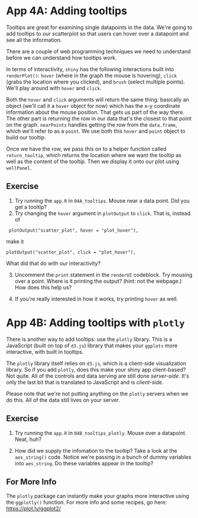 # App 4A: Adding tooltips

Tooltips are great for examining single datapoints in the data. We're going to add tooltips to our scatterplot so that users can hover over a datapoint and see all the information.

There are a couple of web programming techniques we need to understand before we can understand how tooltips work. 

In terms of interactivity, `shiny` has the following interactions built into `renderPlot()`: `hover` (where in the graph the mouse is hovering), `click` (grabs the location where you clicked), and `brush` (select multiple points). We'll play around with `hover` and `click`.

Both the `hover` and `click` arguments will return the same thing: basically an object (we'll call it a `hover` object for now) which has the x-y coordinate information about the mouse position. That gets us part of the way there. The other part is returning the row in our data that's the closest to that point on the graph. `nearPoints` handles getting the row from the `data.frame`, which we'll refer to as a `point`. We use both this `hover` and `point` object to build our tooltip.  

Once we have the row, we pass this on to a helper function called `return_tooltip`, which returns the location where we want the tooltip as well as the content of the tooltip. Then we display it onto our plot using `wellPanel`.

## Exercise

1. Try running the `app.R` in `04A_tooltips`. Mouse near a data point. Did you get a tooltip?
2. Try changing the `hover` argument in `plotOutput` to `click`. That is, instead of

```
 plotOutput("scatter_plot", hover = "plot_hover"),
```
make it

```
plotOutput("scatter_plot", click = "plot_hover"),
```
What did that do with our interactivity?

3. Uncomment the `print` statement in the `renderUI` codeblock. Try mousing over a point. Where is it printing the output? (hint: not the webpage.) How does this help us?

4. If you're really interested in how it works, try printing `hover` as well.

# App 4B: Adding tooltips with `plotly`

There is another way to add tooltips: use the `plotly` library. This is a JavaScript (built on top of `d3.js`) library that makes your `ggplots` more interactive, with built in tooltips. 

The `plotly` library itself relies on `d3.js`, which is a client-side visualization library. So if you add `plotly`, does this make your shiny app client-based? Not quite. All of the controls and data serving are still done *server-side*. It's only the last bit that is translated to JavaScript and is *client-side*.

Please note that we're not putting anything on the `plotly` servers when we do this. All of the data still lives on your server.

## Exercise

1. Try running the `app.R` in `04B_tooltips_plotly`. Mouse over a datapoint. Neat, huh?

2. How did we supply the infomation to the tooltip? Take a look at the `aes_string()` code. Notice we're passing in a bunch of dummy variables into `aes_string`. Do these variables appear in the tooltip?



## For More Info

The `plotly` package can instantly make your graphs more interactive using the `ggplotly()` function. For more info and some recipes, go here: https://plot.ly/ggplot2/ 

